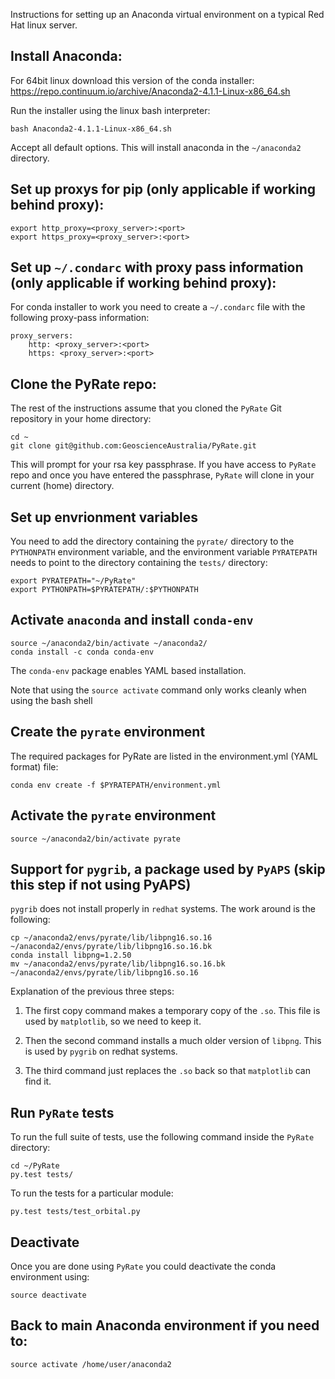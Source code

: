 Instructions for setting up an Anaconda virtual environment on a typical Red Hat linux server.
 
## Install Anaconda:

For 64bit linux download this version of the conda installer: https://repo.continuum.io/archive/Anaconda2-4.1.1-Linux-x86_64.sh

Run the installer using the linux bash interpreter:
    
    bash Anaconda2-4.1.1-Linux-x86_64.sh

Accept all default options. This will install anaconda in the `~/anaconda2` directory.
 
## Set up proxys for pip (only applicable if working behind proxy):
 
    export http_proxy=<proxy_server>:<port>
    export https_proxy=<proxy_server>:<port>
 
## Set up `~/.condarc` with proxy pass information (only applicable if working behind proxy):
 
For conda installer to work you need to create a `~/.condarc` file with the following proxy-pass information:
 
    proxy_servers:
        http: <proxy_server>:<port>
        https: <proxy_server>:<port>
        
## Clone the PyRate repo:

The rest of the instructions assume that you cloned the `PyRate` Git repository in your home directory: 

    cd ~
    git clone git@github.com:GeoscienceAustralia/PyRate.git
    
This will prompt for your rsa key passphrase. If you have access to `PyRate` repo and once you have entered the passphrase, `PyRate` will clone in your current (home) directory. 


## Set up envrionment variables

You need to add the directory containing the `pyrate/` directory to the `PYTHONPATH` environment variable, and the environment variable `PYRATEPATH` needs to point to the directory containing the `tests/` directory:

	export PYRATEPATH="~/PyRate"
	export PYTHONPATH=$PYRATEPATH/:$PYTHONPATH
    

## Activate `anaconda` and install `conda-env`

    source ~/anaconda2/bin/activate ~/anaconda2/
    conda install -c conda conda-env        

The `conda-env` package enables YAML based installation.

Note that using the `source activate` command only works cleanly when using the bash shell

## Create the `pyrate` environment

The required packages for PyRate are listed in the environment.yml (YAML format) file:
    
    conda env create -f $PYRATEPATH/environment.yml

## Activate the `pyrate` environment

    source ~/anaconda2/bin/activate pyrate

## Support for `pygrib`, a package used by `PyAPS` (skip this step if not using PyAPS)

`pygrib` does not install properly in `redhat` systems. The work around is the following:

    cp ~/anaconda2/envs/pyrate/lib/libpng16.so.16 ~/anaconda2/envs/pyrate/lib/libpng16.so.16.bk
    conda install libpng=1.2.50
    mv ~/anaconda2/envs/pyrate/lib/libpng16.so.16.bk ~/anaconda2/envs/pyrate/lib/libpng16.so.16  

Explanation of the previous three steps:
    
1. The first copy command makes a temporary copy of the `.so`. This file is used by `matplotlib`, so we need to keep it. 

2. Then the second command  installs a much older version of `libpng`. This is used by `pygrib` on redhat systems. 

3. The third command just replaces the `.so` back so that `matplotlib` can find it. 
    
## Run `PyRate` tests

To run the full suite of tests, use the following command inside the `PyRate` directory:
		
	cd ~/PyRate
	py.test tests/

To run the tests for a particular module:

	py.test tests/test_orbital.py

## Deactivate

Once you are done using `PyRate` you could deactivate the conda environment using: 

    source deactivate

## Back to main Anaconda environment if you need to:
    
    source activate /home/user/anaconda2

